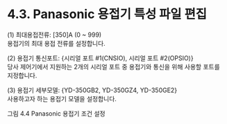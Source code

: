 ﻿# 4.3. Panasonic 용접기 특성 파일 편집

(1)	최대용접전류: [350]A (0 ~ 999)  
용접기의 최대 용접 전류를 설정합니다.

(2)	용접기 통신포트: {시리얼 포트 #1(CNSIO), 시리얼 포트 #2(OPSIO)}  
당사 제어기에서 지원하는 2개의 시리얼 포트 중 용접기와 통신을 위해 사용할 포트를 지정합니다.

(3)	용접기 세부모델: {YD-350GB2, YD-350GZ4, YD-350GE2}  
사용하고자 하는 용접기 모델을 설정합니다.

 

그림 4.4 Panasonic 용접기 조건 설정
